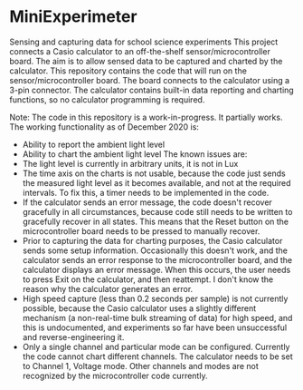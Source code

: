 # MiniExperimeter
Sensing and capturing data for school science experiments
This project connects a Casio calculator to an off-the-shelf sensor/microcontroller board. The aim is to allow sensed data to be captured and charted by the calculator.
This repository contains the code that will run on the sensor/microcontroller board. The board connects to the calculator using a 3-pin connector. The calculator contains built-in data reporting and charting functions, so no calculator programming is required.

Note: The code in this repository is a work-in-progress. It partially works.
The working functionality as of December 2020 is:
* Ability to report the ambient light level
* Ability to chart the ambient light level
The known issues are:
* The light level is currently in arbitrary units, it is not in Lux
* The time axis on the charts is not usable, because the code just sends the measured light level as it becomes available, and not at the required intervals. To fix this, a timer needs to be implemented in the code.
* If the calculator sends an error message, the code doesn't recover gracefully in all circumstances, because code still needs to be written to gracefully recover in all states. This means that the Reset button on the microcontroller board needs to be pressed to manually recover.
* Prior to capturing the data for charting purposes, the Casio calculator sends some setup information. Occasionally this doesn't work, and the calculator sends an error response to the microcontroller board, and the calculator displays an error message. When this occurs, the user needs to press Exit on the calculator, and then reattempt. I don't know the reason why the calculator generates an error.
* High speed capture (less than 0.2 seconds per sample) is not currently possible, because the Casio calculator uses a slightly different mechanism (a non-real-time bulk streaming of data) for high speed, and this is undocumented, and experiments so far have been unsuccessful and reverse-engineering it.
* Only a single channel and particular mode can be configured. Currently the code cannot chart different channels. The calculator needs to be set to Channel 1, Voltage mode. Other channels and modes are not recognized by the microcontroller code currently.
